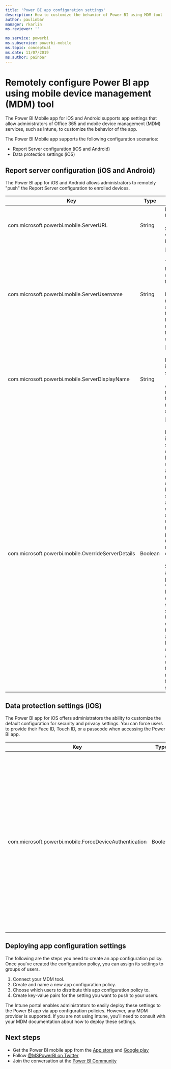 ```yaml
---
title: 'Power BI app configuration settings'
description: How to customize the behavior of Power BI using MDM tool
author: paulinbar
manager: rkarlin
ms.reviewer: ''

ms.service: powerbi
ms.subservice: powerbi-mobile
ms.topic: conceptual
ms.date: 11/07/2019
ms.author: painbar
---
```


# Remotely configure Power BI app using mobile device management (MDM) tool

The Power BI Mobile app for iOS and Android supports app settings that allow administrators of Office 365 and mobile device management (MDM) services, such as Intune, to customize the behavior of the app.

The Power BI Mobile app supports the following configuration scenarios:

- Report Server configuration (iOS and Android)
- Data protection settings (iOS)

## Report server configuration (iOS and Android)

The Power BI app for iOS and Android allows administrators to remotely "push" the Report Server configuration to enrolled devices.

| Key | Type | Description |
|---|---|---|
| com.microsoft.powerbi.mobile.ServerURL | String | Report Server URL.<br><br>Should start with http/https.|
| com.microsoft.powerbi.mobile.ServerUsername | String | [optional]<br><br>The username to use for connecting the server.<br><br>If one does not exist, the app prompts the user to type the username for the connection.|
| com.microsoft.powerbi.mobile.ServerDisplayName | String | [optional]<br><br>Default value is “Report server”<br><br>A friendly name used in the app to represent the server. |
| com.microsoft.powerbi.mobile.OverrideServerDetails | Boolean | [optional]<br><br>Default value is True. When set to True, it overrides any Report Server definition already in the mobile device. Existing servers that are already configured are deleted. Override set to True also prevents the user from removing that configuration.<br><br>Set to False adds the pushed values, leaving any existing settings. If the same server URL is already configured in the mobile app, the app leaves that configuration as is. The app doesn't ask the user to reauthenticate for the same server. |

## Data protection settings (iOS)

The Power BI app for iOS offers administrators the ability to customize the default configuration for security and privacy settings. You can force users to provide their Face ID, Touch ID, or a passcode when accessing the Power BI app.

| Key | Type | Description |
|---|---|---|
| com.microsoft.powerbi.mobile.ForceDeviceAuthentication | Boolean | Default value is False. <br><br>Biometrics, such as TouchID or FaceID, can be required for users to access the app on their device. When required, biometrics are used in addition to authentication.<br><br>If using app protection policies, Microsoft recommends disabling this setting to prevent dual access prompts. |

## Deploying app configuration settings

The following are the steps you need to create an app configuration policy. Once you've created the configuration policy, you can assign its settings to groups of users.

1. Connect your MDM tool.
2. Create and name a new app configuration policy.
3. Choose which users to distribute this app configuration policy to.
4. Create key-value pairs for the setting you want to push to your users.

The Intune portal enables administrators to easily deploy these settings to the Power BI app via app configuration policies. However, any MDM provider is supported. If you are not using Intune, you'll need to consult with your MDM documentation about how to deploy these settings.

## Next steps

* Get the Power BI mobile app from the [App store]("https://apps.apple.com/app/microsoft-power-bi/id929738808) and [Google play](https://play.google.com/store/apps/details?id=com.microsoft.powerbim&amp;amp;clcid=0x409)
* Follow [@MSPowerBI on Twitter](https://twitter.com/MSPowerBI)
* Join the conversation at the [Power BI Community](http://community.powerbi.com/)
